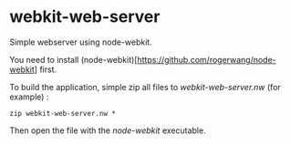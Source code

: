 webkit-web-server
=================

Simple webserver using node-webkit.

You need to install (node-webkit)[https://github.com/rogerwang/node-webkit] first.

To build the application, simple zip all files to _webkit-web-server.nw_ (for example) :

```
zip webkit-web-server.nw *
```

Then open the file with the _node-webkit_ executable.